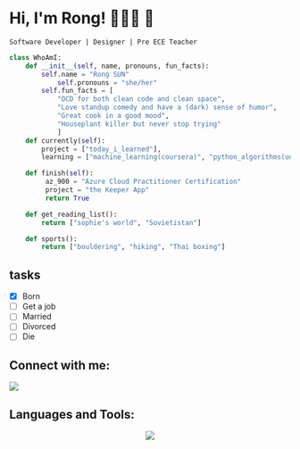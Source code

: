 # Hi, I'm Rong! 🤸🤸🤸 🛌

`Software Developer | Designer | Pre ECE Teacher`

```python
class WhoAmI:
    def __init__(self, name, pronouns, fun_facts):
	    self.name = "Rong SUN"
            self.pronouns = "she/her"
	    self.fun_facts = [
			"OCD for both clean code and clean space",
			"Love standup comedy and have a (dark) sense of humor",
			"Great cook in a good mood",
			"Houseplant killer but never stop trying"
			]
    def currently(self):
        project = ["today_i_learned"],
        learning = ["machine_learning(coursera)", "python_algorithms(udemy)"]

    def finish(self):
         az_900 = "Azure Cloud Practitioner Certification"
         project = "the Keeper App"
         return True

    def get_reading_list():
	    return ["sophie's world", "Sovietistan"]

    def sports():
        return ["bouldering", "hiking", "Thai boxing"]

```

## tasks

- [x] Born
- [ ] Get a job
- [ ] Married
- [ ] Divorced
- [ ] Die

## Connect with me:

[<img src="https://www.google.com/url?sa%253Di%2526url%253Dhttps%253A%252F%252Fcommons.wikimedia.org%252Fwiki%252FFile%253ALinkedIn_logo_initials.png%2526psig%253DAOvVaw3s4m_RjXMvG2dEOPfA5iVv%2526ust%253D1687577320202000%2526source%253Dimages%2526cd%253Dvfe%2526ved%253D0CBEQjRxqFwoTCOC7ssi52P8CFQAAAAAdAAAAABAE">](https://www.linkedin.com/in/rong-sun-731a7a227/)

## Languages and Tools:

<div align="center">
	<img src="https://cdn.jsdelivr.net/gh/holic-x/holic-x/assets/github-contribution-grid-snake.svg" />
</div>
